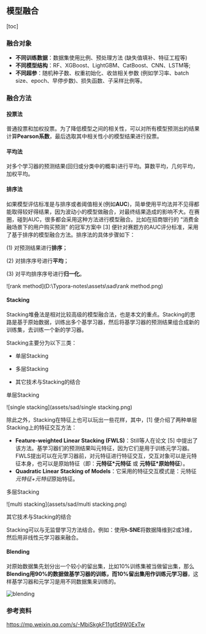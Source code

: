 ## 模型融合

[toc]

### 融合对象

- **不同训练数据**：数据集使用比例、预处理方法 (缺失值填补、特征工程等)
- **不同模型结构**：RF、XGBoost、LightGBM、CatBoost、CNN、LSTM等;
- **不同超参**：随机种子数、权重初始化、收敛相关参数 (例如学习率、batch size、epoch、早停步数)、损失函数、子采样比例等。

### 融合方法

#### 投票法

普通投票和加权投票。为了降低模型之间的相关性，可以对所有模型预测出的结果计算**Pearson系数**，最后选取其中相关性小的模型结果进行投票。
#### 平均法

对多个学习器的预测结果(回归或分类中的概率)进行平均。算数平均，几何平均，加权平均。

#### 排序法

如果模型评估标准是与排序或者阈值相关(例如**AUC**)，简单使用平均法并不见得都能取得较好得结果，因为波动小的模型做融合，对最终结果造成的影响不大。在赛圈，碰到AUC，很多都会采用这种方法进行模型融合。比如在招商银行的 “消费金融场景下的用户购买预测” 的冠军方案中 [3] 便针对赛题方的AUC评分标准，采用了基于排序的模型融合方法。排序法的具体步骤如下：

(1) 对预测结果进行**排序**；

(2) 对排序序号进行**平均**；

(3) 对平均排序序号进行**归一化**。

![rank method](D:\Typora-notes\assets\sad\rank method.png)

#### Stacking

Stacking堆叠法是相对比较高级的模型融合法，也是本文的重点。Stacking的思路是基于原始数据，训练出多个基学习器，然后将基学习器的预测结果组合成新的训练集，去训练一个新的学习器。

Stacking主要分为以下三类：

- 单层Stacking

- 多层Stacking

- 其它技术与Stacking的结合

单层Stacking

![single stacking](assets/sad/single stacking.png)

除此之外，Stacking在特征上也可以玩出一些花样，其中，[1] 便介绍了两种单层Stacking上的特征交互方法：

- **Feature-weighted Linear Stacking (FWLS)**：Still等人在论文 [5] 中提出了该方法。基学习器们的预测结果叫元特征，因为它们是用于训练元学习器。FWLS提出可以在元学习器前，对元特征进行特征交互，交互对象可以是元特征本身，也可以是原始特征（即：**元特征\*元特征** 或 **元特征\*原始特征**）。
- **Quadratic Linear Stacking of Models**：它采用的特征交互模式是：元特征*元特征+元特征*原始特征。

多层Stacking

![multi stacking](assets/sad/multi stacking.png)

其它技术与Stacking的结合

Stacking可以与无监督学习方法结合。例如：使用**t-SNE**将数据降维到2或3维，然后用非线性元学习器来融合。

#### Blending

对原始数据集先划分出一个较小的留出集，比如10%训练集被当做留出集，那么**Blending用90%的数据做基学习器的训练，而10%留出集用作训练元学习器**，这样基学习器和元学习是用不同数据集来训练的。

![blending](assets/sad/blending.png)

### 参考资料

https://mp.weixin.qq.com/s/-MbiSkgkF11gt5t9W0ExTw
